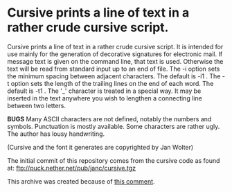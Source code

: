 # Cursive prints a line of text in a rather crude cursive script.

Cursive prints a line of text in a rather crude cursive script.  It is
intended for use mainly for the generation of decorative signatures for
electronic  mail.   If  message text is given on the command line, that
text is used.  Otherwise the text will be read from standard  input
up to  an  end  of  file.   The -i option sets the minimum spacing
between adjacent characters.  The default is -i1 .   The  -t  option
sets  the length  of  the trailing lines on the end of each word.
The default is -t1 .  The '\_' character is treated in a special way.
It may be  inserted  in the  text  anywhere  you wish to lengthen a
connecting line between two letters.

**BUGS** Many ASCII characters are not defined, notably the numbers
and symbols.  Punctuation is mostly available.  Some characters are
rather ugly.  The author has lousy handwriting.

(Cursive and the font it generates are copyrighted by Jan Wolter)

The initial commit of this repository comes from the cursive code as
found at: ftp://puck.nether.net/pub/janc/cursive.tgz

This archive was created because of [this comment](https://lobste.rs/s/djefzo/figlet#c_sql00s).
